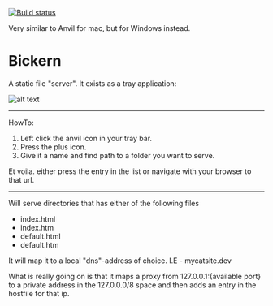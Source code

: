 [![Build status](https://ci.appveyor.com/api/projects/status/a0vcwwelvrwsm998/branch/master?svg=true)](https://ci.appveyor.com/project/alexintime/bickern/branch/master)

Very similar to Anvil for mac, but for Windows instead.

# Bickern
A static file "server".
It exists as a tray application:

![alt text](http://visualbean.io/wp-content/uploads/2017/07/bickern.png "bickern window")


---
HowTo:

1. Left click the anvil icon in your tray bar.
2. Press the plus icon.
3. Give it a name and find path to a folder you want to serve.

Et voila. either press the entry in the list or navigate with your browser to that url.

***

Will serve directories that has either of the following files
 + index.html
 + index.htm
 + default.html
 + default.htm

It will map it to a local "dns"-address of choice. I.E - mycatsite.dev

What is really going on is that it maps a proxy from 127.0.0.1:{available port} to a private address in the 127.0.0.0/8 space
and then adds an entry in the hostfile for that ip.
